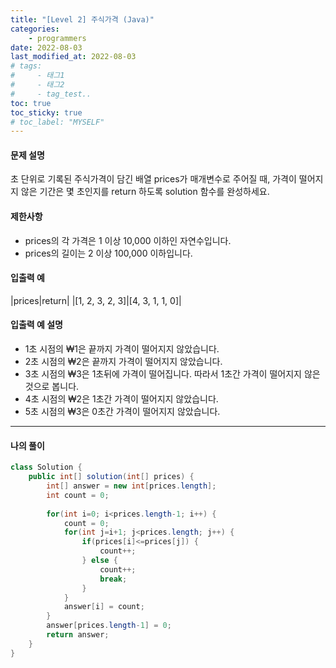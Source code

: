 ```yaml
---
title: "[Level 2] 주식가격 (Java)"
categories: 
    - programmers
date: 2022-08-03
last_modified_at: 2022-08-03
# tags:
#     - 태그1
#     - 태그2
#     - tag_test..
toc: true
toc_sticky: true
# toc_label: "MYSELF"
---
```

#### **문제 설명**

초 단위로 기록된 주식가격이 담긴 배열 prices가 매개변수로 주어질 때, 가격이 떨어지지 않은 기간은 몇 초인지를 return 하도록 solution 함수를 완성하세요.

#### **제한사항**

- prices의 각 가격은 1 이상 10,000 이하인 자연수입니다.
- prices의 길이는 2 이상 100,000 이하입니다.

#### **입출력 예**

|prices|return|
|[1, 2, 3, 2, 3]|[4, 3, 1, 1, 0]|

#### **입출력 예 설명**

- 1초 시점의 ₩1은 끝까지 가격이 떨어지지 않았습니다.
- 2초 시점의 ₩2은 끝까지 가격이 떨어지지 않았습니다.
- 3초 시점의 ₩3은 1초뒤에 가격이 떨어집니다. 따라서 1초간 가격이 떨어지지 않은 것으로 봅니다.
- 4초 시점의 ₩2은 1초간 가격이 떨어지지 않았습니다.
- 5초 시점의 ₩3은 0초간 가격이 떨어지지 않았습니다.



---

#### **나의 풀이**

```java
class Solution {
    public int[] solution(int[] prices) {
        int[] answer = new int[prices.length];
        int count = 0;
        
        for(int i=0; i<prices.length-1; i++) {
            count = 0;
            for(int j=i+1; j<prices.length; j++) {
                if(prices[i]<=prices[j]) {
                    count++;
                } else {
                    count++;
                    break;
                }
            }
            answer[i] = count;
        }
        answer[prices.length-1] = 0;
        return answer;
    }
}
```

